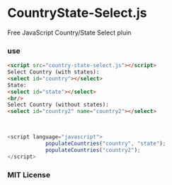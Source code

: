 CountryState-Select.js
===================

Free JavaScript Country/State Select pluin


### use

```html
<script src="country-state-select.js"></script>
Select Country (with states):
<select id="country"></select>
State:
<select id="state"></select>
<br/>
Select Country (without states):
<select id="country2" name="country2"></select>

        
```

```js
<script language="javascript">
            populateCountries("country", "state");
            populateCountries("country2");
</script>
```

### MIT License



